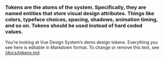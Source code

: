 ### Tokens are the atoms of the system. Specifically, they are named entities that store visual design attributes. Things like colors, typeface choices, spacing, shadows, animation timing, and so on. Tokens should be used instead of hard coded values.

You’re looking at Vue Design System’s demo design tokens. Everything you see here is editable in Markdown format. To change or remove this text, see [/docs/tokens.md](https://github.com/viljamis/vue-design-system/blob/master/docs/tokens.md).
